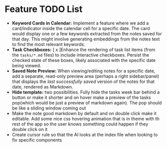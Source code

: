 # Feature TODO List

- **Keyword Cards in Calendar:** Implement a feature where we add a card/indicator inside the calendar cell for a specific date. The card would display one or a few keywords extracted from the notes saved for that day. This might involve generating embeddings from the notes text to find the most relevant keywords.
- **Task Checkboxes:** [ x ]Enhance the rendering of task list items (from the `tasks/*.md` files) to include interactive checkboxes. Persist the checked state of these boxes, likely associated with the specific date being viewed.
- **Saved Note Preview:** When viewing/editing notes for a specific date, add a separate, read-only preview area (perhaps a right sidebar/panel) that displays the *last successfully saved* version of the notes for that date, rendered as Markdown. 
- **Hide template:** two possibilities. Fully hide the tasks week bar behind a button or make it shorter and on hover make a preview of the tasks pop(which would be just a preview of markdown again). The pop should be like a sliding window coming out 
- Make the note good markdown by default and on double click make it editable. Add some nice css hovering animation that is in theme with th rest of the app so the user knows something could happen if they double click on it
- Create cursor rule so that the AI looks at the index file when looking to fix specific components
